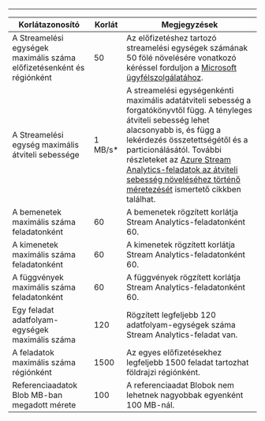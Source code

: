 ---
| Korlátazonosító | Korlát | Megjegyzések |
| --- | --- | --- |
| A Streamelési egységek maximális száma előfizetésenként és régiónként |50 |Az előfizetéshez tartozó streamelési egységek számának 50 fölé növelésére vonatkozó kéréssel forduljon a [Microsoft ügyfélszolgálatához](https://support.microsoft.com/en-us). |
| A Streamelési egység maximális átviteli sebessége |1 MB/s* |A streamelési egységenkénti maximális adatátviteli sebesség a forgatókönyvtől függ. A tényleges átviteli sebesség lehet alacsonyabb is, és függ a lekérdezés összetettségétől és a particionálásától. További részleteket az [Azure Stream Analytics-feladatok az átviteli sebesség növeléséhez történő méretezését](../articles/stream-analytics/stream-analytics-scale-jobs.md) ismertető cikkben találhat. |
| A bemenetek maximális száma feladatonként |60 |A bemenetek rögzített korlátja Stream Analytics-feladatonként 60. |
| A kimenetek maximális száma feladatonként |60 |A kimenetek rögzített korlátja Stream Analytics-feladatonként 60. |
| A függvények maximális száma feladatonként |60 |A függvények rögzített korlátja Stream Analytics-feladatonként 60. |
| Egy feladat adatfolyam-egységek maximális száma |120 |Rögzített legfeljebb 120 adatfolyam-egységek száma Stream Analytics-feladat van. |
| A feladatok maximális száma régiónként |1500 |Az egyes előfizetésekhez legfeljebb 1500 feladat tartozhat földrajzi régiónként. |
| Referenciaadatok Blob MB-ban megadott mérete | 100 | A referenciaadat Blobok nem lehetnek nagyobbak egyenként 100 MB-nál. |

